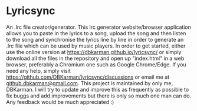 # Lyricsync
An .lrc file creator/generator.
This lrc generator website/browser application allows you to paste in the lyrics to a song, upload the song and then listen to the song and synchronise the lyrics line by line in order to generate an .lrc file which can be used by music players.
In order to get started, either use the online version at https://dbkarman.github.io/lyricsync/ or simply download all the files in the repository and open up "index.html" in a web browser, preferably a Chromium one such as Google Chrome/Edge.
If you need any help, simply visit https://github.com/DBKarman/lyricsync/discussions or email me at github.dbkarman@gmail.com.
This project is maintained by only me, DBKarman. I will try to update and improve this as frequently as possible to fix buggs and add improvements but there is only so much one man can do.
Any feedback would be much appreciated :)
